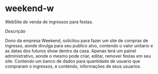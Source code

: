 # weekend-w


WebSite de venda de ingressos para festas.

*Descrição*

Dono da empresa Weekend, solicitou para fazer um site de compras de ingresso, aonde divulga para seu publico 
alvo, contendo o valor unitario e as datas dos futuros show dentro da casa. Apenas terá um painel administrativo,
aonde o mesmo pode criar, editar, remover festas em seu site. Contendo um banco de dados para quantidade de usuario
que compraram o ingressos, e contendo, informações de seus usuarios.



